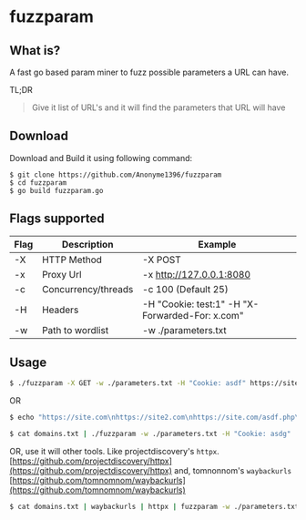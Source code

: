 # fuzzparam

## What is?

A fast go based param miner to fuzz possible parameters a URL can have.

TL;DR
> Give it list of URL's and it will find the parameters that URL will have


## Download

Download and Build it using following command:
```
$ git clone https://github.com/Anonyme1396/fuzzparam
$ cd fuzzparam
$ go build fuzzparam.go  
```


## Flags supported

| Flag      | Description | Example |
| ----------- | ----------- | ----------- |
| -X      | HTTP Method       | -X POST |
| -x   | Proxy Url        | -x http://127.0.0.1:8080 |
| -c   | Concurrency/threads        | -c 100 (Default 25) |
| -H   | Headers        | -H "Cookie: test:1" -H "X-Forwarded-For: x.com" |
| -w   | Path to wordlist        | -w ./parameters.txt  |


## Usage

```bash
$ ./fuzzparam -X GET -w ./parameters.txt -H "Cookie: asdf" https://site.com 
```

OR
```bash
$ echo "https://site.com\nhttps://site2.com\nhttps://site.com/asdf.php\n" > domains.txt

$ cat domains.txt | ./fuzzparam -w ./parameters.txt -H "Cookie: asdg"
```

OR, 
use it will other tools. Like projectdiscovery's `httpx`. [https://github.com/projectdiscovery/httpx](https://github.com/projectdiscovery/httpx)
and, tomnonnom's `waybackurls` [https://github.com/tomnomnom/waybackurls](https://github.com/tomnomnom/waybackurls)

```bash
$ cat domains.txt | waybackurls | httpx | fuzzparam -w ./parameters.txt > finalUrlsWithParams.txt
```
